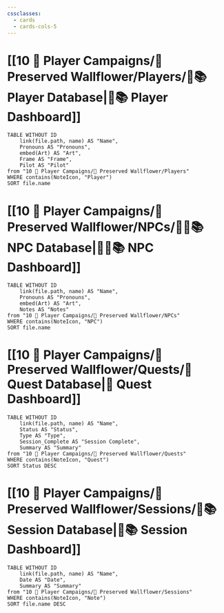 ```yaml
---
cssclasses:
  - cards
  - cards-cols-5
---
```


# [[10 🧙 Player Campaigns/🌸 Preserved Wallflower/Players/🧙📚 Player Database|🧙📚 Player Dashboard]]
```dataview
TABLE WITHOUT ID 
	link(file.path, name) AS "Name", 
	Pronouns AS "Pronouns",
	embed(Art) AS "Art",
	Frame AS "Frame",
	Pilot AS "Pilot"
from "10 🧙 Player Campaigns/🌸 Preserved Wallflower/Players"
WHERE contains(NoteIcon, "Player")
SORT file.name
```

# [[10 🧙 Player Campaigns/🌸 Preserved Wallflower/NPCs/👨‍🌾📚 NPC Database|👨‍🌾📚 NPC Dashboard]]
```dataview
TABLE WITHOUT ID 
	link(file.path, name) AS "Name", 
	Pronouns AS "Pronouns",
	embed(Art) AS "Art",
	Notes AS "Notes"
from "10 🧙 Player Campaigns/🌸 Preserved Wallflower/NPCs"
WHERE contains(NoteIcon, "NPC")
SORT file.name
```

# [[10 🧙 Player Campaigns/🌸 Preserved Wallflower/Quests/🎯 Quest Database|🎯 Quest Dashboard]]
```dataview
TABLE WITHOUT ID 
	link(file.path, name) AS "Name",
	Status AS "Status",
	Type AS "Type",
	Session_Complete AS "Session Complete",
	Summary AS "Summary"
from "10 🧙 Player Campaigns/🌸 Preserved Wallflower/Quests"
WHERE contains(NoteIcon, "Quest")
SORT Status DESC
```

# [[10 🧙 Player Campaigns/🌸 Preserved Wallflower/Sessions/🧻📚 Session Database|🧻📚 Session Dashboard]]
```dataview
TABLE WITHOUT ID 
	link(file.path, name) AS "Name", 
	Date AS "Date",
	Summary AS "Summary"
from "10 🧙 Player Campaigns/🌸 Preserved Wallflower/Sessions"
WHERE contains(NoteIcon, "Note")
SORT file.name DESC
```
